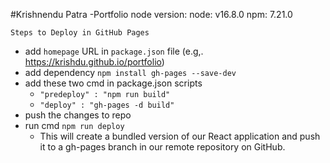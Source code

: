 #Krishnendu Patra -Portfolio
node version:
node: v16.8.0
npm: 7.21.0

```
Steps to Deploy in GitHub Pages
```
+ add `homepage` URL in `package.json` file (e.g,. https://krishdu.github.io/portfolio)
+ add dependency `npm install gh-pages --save-dev`
+ add these two cmd in package.json scripts
    + `"predeploy" : "npm run build"`
    + `"deploy" : "gh-pages -d build"`
+ push the changes to repo
+ run cmd `npm run deploy`
    + This will create a bundled version of our React application and push it to a gh-pages   branch in our remote repository on GitHub.
